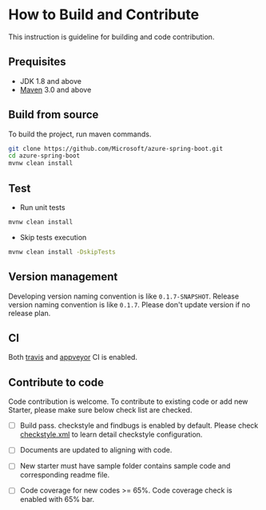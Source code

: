 # How to Build and Contribute
This instruction is guideline for building and code contribution.

## Prequisites
- JDK 1.8 and above
- [Maven](http://maven.apache.org/) 3.0 and above

## Build from source
To build the project, run maven commands.

```bash
git clone https://github.com/Microsoft/azure-spring-boot.git 
cd azure-spring-boot
mvnw clean install
```

## Test

- Run unit tests
```bash
mvnw clean install
```

- Skip tests execution
```bash
mvnw clean install -DskipTests
```

## Version management
Developing version naming convention is like `0.1.7-SNAPSHOT`. Release version naming convention is like `0.1.7`. Please don't update version if no release plan. 

## CI
Both [travis](https://travis-ci.org/Microsoft/azure-spring-boot) and [appveyor](https://ci.appveyor.com/project/yungez/azure-spring-boot) CI is enabled.

## Contribute to code
Code contribution is welcome. To contribute to existing code or add new Starter, please make sure below check list are checked.
- [ ] Build pass. checkstyle and findbugs is enabled by default. Please check [checkstyle.xml](config/checkstyle.xml) to learn detail checkstyle configuration.
- [ ] Documents are updated to aligning with code.
- [ ] New starter must have sample folder contains sample code and corresponding readme file.
- [ ] Code coverage for new codes >= 65%. Code coverage check is enabled with 65% bar.

